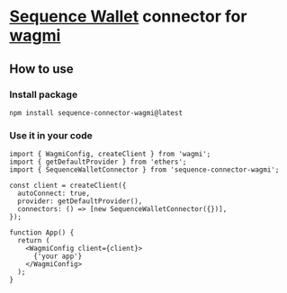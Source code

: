 # [Sequence Wallet](https://sequence.xyz/) connector for [wagmi](https://wagmi.sh/)

## How to use
### Install package

`npm install sequence-connector-wagmi@latest`

### Use it in your code

```TSX
import { WagmiConfig, createClient } from 'wagmi';
import { getDefaultProvider } from 'ethers';
import { SequenceWalletConnector } from 'sequence-connector-wagmi';

const client = createClient({
  autoConnect: true,
  provider: getDefaultProvider(),
  connectors: () => [new SequenceWalletConnector({})],
});

function App() {
  return (
    <WagmiConfig client={client}>
      {'your app'}
    </WagmiConfig>
  );
}

```
